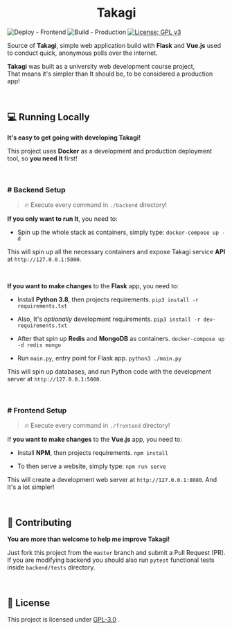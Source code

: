 <h1 align="center">Takagi</h1>

![Deploy - Frontend](https://github.com/RangerDigital/takagi/workflows/Deploy%20-%20Frontend/badge.svg?branch=master)
![Build - Production](https://github.com/RangerDigital/takagi/workflows/Build%20-%20Production/badge.svg?branch=master)
[![License: GPL v3](https://img.shields.io/badge/License-GPLv3-blue.svg)](https://www.gnu.org/licenses/gpl-3.0)

Source of **Takagi**, simple web application build with **Flask** and **Vue.js** used to conduct quick, anonymous polls over the internet.

**Takagi** was built as a university web development course project,  
That means it's simpler than It should be, to be considered a production app!

<br>

## 💻 Running Locally

**It's easy to get going with developing Takagi!**

This project uses **Docker** as a development and production deployment tool, so **you need It** first!

<br>

### # Backend Setup
> 🔥 Execute every command in `./backend` directory!

**If you only want to run It**, you need to:
- Spin up the whole stack as containers, simply type: 
`docker-compose up -d`

This will spin up all the necessary containers and expose Takagi service **API** at `http://127.0.0.1:5000`.

<br>

**If you want to make changes** to the **Flask** app, you need to:
-   Install **Python 3.8**, then projects requirements.
`pip3 install -r requirements.txt`

-   Also, It's *optionally* development requirements.
`pip3 install -r dev-requirements.txt`

-   After that spin up **Redis** and **MongoDB** as containers.
`docker-compose up -d redis mongo`

-   Run `main.py`, entry point for Flask app.
`python3 ./main.py`

This will spin up databases, and run Python code with the development server at `http://127.0.0.1:5000`.

<br>

### # Frontend Setup
> 🔥 Execute every command in `./frontend` directory!

If **you want to make changes** to the **Vue.js** app, you need to:
-   Install **NPM**, then projects requirements.
`npm install`

-   To then serve a website, simply type:
`npm run serve`

This will create a development web server at `http://127.0.0.1:8080`.
And It's a lot simpler!

<br>

## 🚧 Contributing

**You are more than welcome to help me improve Takagi!**

Just fork this project from the `master` branch and submit a Pull Request (PR).
If you are modifying backend you should also run `pytest` functional tests inside `backend/tests` directory.

<br>

## 📃 License
This project is licensed under [GPL-3.0](https://choosealicense.com/licenses/gpl-3.0/) .